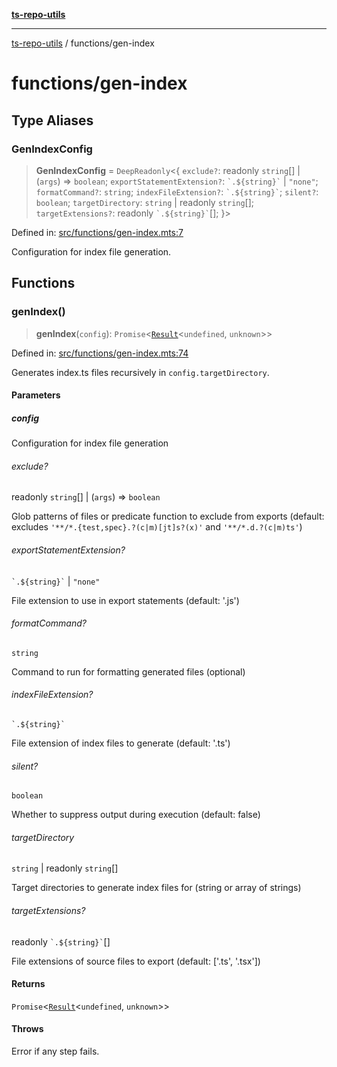 [**ts-repo-utils**](../README.md)

***

[ts-repo-utils](../README.md) / functions/gen-index

# functions/gen-index

## Type Aliases

### GenIndexConfig

> **GenIndexConfig** = `DeepReadonly`\<\{ `exclude?`: readonly `string`[] \| (`args`) => `boolean`; `exportStatementExtension?`: `` `.${string}` `` \| `"none"`; `formatCommand?`: `string`; `indexFileExtension?`: `` `.${string}` ``; `silent?`: `boolean`; `targetDirectory`: `string` \| readonly `string`[]; `targetExtensions?`: readonly `` `.${string}` ``[]; \}\>

Defined in: [src/functions/gen-index.mts:7](https://github.com/noshiro-pf/ts-repo-utils/blob/main/src/functions/gen-index.mts#L7)

Configuration for index file generation.

## Functions

### genIndex()

> **genIndex**(`config`): `Promise`\<[`Result`](../entry-point/README.md#result)\<`undefined`, `unknown`\>\>

Defined in: [src/functions/gen-index.mts:74](https://github.com/noshiro-pf/ts-repo-utils/blob/main/src/functions/gen-index.mts#L74)

Generates index.ts files recursively in `config.targetDirectory`.

#### Parameters

##### config

Configuration for index file generation

###### exclude?

readonly `string`[] \| (`args`) => `boolean`

Glob patterns of files or predicate function to exclude from exports
(default: excludes `'**/*.{test,spec}.?(c|m)[jt]s?(x)'` and
`'**/*.d.?(c|m)ts'`)

###### exportStatementExtension?

`` `.${string}` `` \| `"none"`

File extension to use in export statements (default: '.js')

###### formatCommand?

`string`

Command to run for formatting generated files (optional)

###### indexFileExtension?

`` `.${string}` ``

File extension of index files to generate (default: '.ts')

###### silent?

`boolean`

Whether to suppress output during execution (default: false)

###### targetDirectory

`string` \| readonly `string`[]

Target directories to generate index files for (string or array of strings)

###### targetExtensions?

readonly `` `.${string}` ``[]

File extensions of source files to export (default: ['.ts', '.tsx'])

#### Returns

`Promise`\<[`Result`](../entry-point/README.md#result)\<`undefined`, `unknown`\>\>

#### Throws

Error if any step fails.
